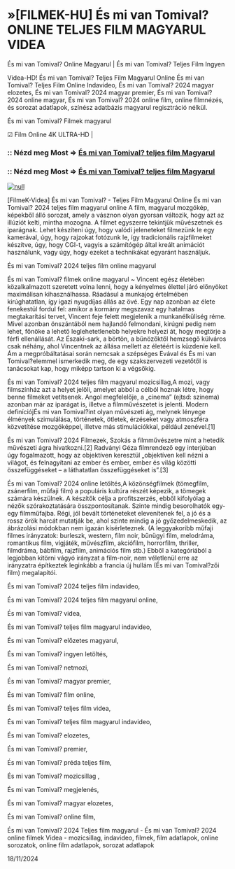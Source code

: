 # »[FILMEK-HU] És mi van Tomival? ONLINE TELJES FILM MAGYARUL VIDEA

És mi van Tomival? Online Magyarul | És mi van Tomival? Teljes Film Ingyen

Videa-HD! És mi van Tomival? Teljes Film Magyarul Online És mi van Tomival? Teljes Film Online Indavideo, És mi van Tomival? 2024 magyar elozetes, És mi van Tomival? 2024 magyar premier, És mi van Tomival? 2024 online magyar, És mi van Tomival? 2024 online film, online filmnézés, és sorozat adatlapok, színész adatbázis magyarul regisztráció nélkül.

És mi van Tomival? Filmek magyarul

☑ Film Online 4K ULTRA-HD |

### :: Nézd meg Most => [És mi van Tomival? teljes film Magyarul](https://t.co/oZoPVzw6cL)

### :: Nézd meg Most => [És mi van Tomival? teljes film Magyarul](https://t.co/oZoPVzw6cL)

[![null](https://static.wixstatic.com/media/855a25_043b5abeb4ae4d35ac003198e7fe56ed~mv2.gif)](https://t.co/oZoPVzw6cL)

[FilmeK-Videa] És mi van Tomival? - Teljes Film Magyarul Online És mi van Tomival? 2024 teljes film magyarul online A film, magyarul mozgókép, képekből álló sorozat, amely a vásznon olyan gyorsan változik, hogy azt az illúziót kelti, mintha mozogna. A filmet egyszerre tekintjük művészetnek és iparágnak. Lehet készíteni úgy, hogy valódi jeleneteket filmezünk le egy kamerával, úgy, hogy rajzokat fotózunk le, így tradicionális rajzfilmeket készítve, úgy, hogy CGI-t, vagyis a számítógép által kreált animációt használunk, vagy úgy, hogy ezeket a technikákat egyaránt használjuk.

És mi van Tomival? 2024 teljes film online magyarul

És mi van Tomival? filmek online magyarul ~ Vincent egész életében közalkalmazott szeretett volna lenni, hogy a kényelmes élettel járó előnyöket maximálisan kihasználhassa. Ráadásul a munkajog értelmében kirúghatatlan, így igazi nyugdíjas állás az övé. Egy nap azonban az élete fenekestül fordul fel: amikor a kormány megszavaz egy hatalmas megtakarítási tervet, Vincent feje felett megjelenik a munkanélküliség réme. Mivel azonban önszántából nem hajlandó felmondani, kirúgni pedig nem lehet, főnöke a lehető leglehetetlenebb helyekre helyezi át, hogy megtörje a férfi ellenállását. Az Északi-sark, a börtön, a bűnözőktől hemzsegő külváros csak néhány, ahol Vincentnek az állása mellett az életéért is küzdenie kell. Ám a megpróbáltatásai során nemcsak a szépséges Evával és És mi van Tomival?elemmel ismerkedik meg, de egy szakszervezeti vezetőtől is tanácsokat kap, hogy miképp tartson ki a végsőkig.

És mi van Tomival? 2024 teljes film magyarul mozicsillag,A mozi, vagy filmszínház azt a helyet jelöli, amelyet abból a célból hoznak létre, hogy benne filmeket vetítsenek. Angol megfelelője, a „cinema” (ejtsd: szinema) azonban már az iparágat is, illetve a filmművészetet is jelenti. Modern definíciójÉs mi van Tomival?int olyan művészeti ág, melynek lényege élmények szimulálása, történetek, ötletek, érzéseket vagy atmoszféra közvetítése mozgóképpel, illetve más stimulációkkal, például zenével.[1]

És mi van Tomival? 2024 Filmezek, Szokás a filmművészetre mint a hetedik művészeti ágra hivatkozni.[2] Radványi Géza filmrendező egy interjúban úgy fogalmazott, hogy az objektíven keresztül „objektíven kell nézni a világot, és felnagyítani az ember és ember, ember és világ közötti összefüggéseket – a láthatatlan összefüggéseket is”.[3]

És mi van Tomival? 2024 online letöltés,A közönségfilmek (tömegfilm, zsánerfilm, műfaji film) a populáris kultúra részét képezik, a tömegek számára készülnek. A készítők célja a profitszerzés, ebből kifolyólag a nézők szórakoztatására összpontosítanak. Szinte mindig besorolhatók egy-egy filmműfajba. Régi, jól bevált történeteket elevenítenek fel, a jó és a rossz örök harcát mutatják be, ahol szinte mindig a jó győzedelmeskedik, az ábrázolási módokban nem igazán kísérleteznek. (A leggyakoribb műfaji filmes irányzatok: burleszk, western, film noir, bűnügyi film, melodráma, romantikus film, vígjáték, művészfilm, akciófilm, horrorfilm, thriller, filmdráma, bábfilm, rajzfilm, animációs film stb.) Ebből a kategóriából a legjobban kitörni vágyó irányzat a film-noir, nem véletlenül erre az irányzatra építkeztek leginkább a francia új hullám (És mi van Tomival?zői film) megalapítói.

És mi van Tomival? 2024 teljes film indavideo,

És mi van Tomival? 2024 teljes film magyarul online,

És mi van Tomival? videa,

És mi van Tomival? teljes film magyarul indavideo,

És mi van Tomival? előzetes magyarul,

És mi van Tomival? ingyen letöltés,

És mi van Tomival? netmozi,

És mi van Tomival? magyar premier,

És mi van Tomival? film online,

És mi van Tomival? teljes film videa,

És mi van Tomival? teljes film magyarul indavideo,

És mi van Tomival? elozetes,

És mi van Tomival? premier,

És mi van Tomival? préda teljes film,

És mi van Tomival? mozicsillag ,

És mi van Tomival? megjelenés,

És mi van Tomival? magyar elozetes,

És mi van Tomival? online film,

És mi van Tomival? 2024 Teljes film magyarul - És mi van Tomival? 2024 online filmek Videa - mozicsillag, indavideo, filmek, film adatlapok, online sorozatok, online film adatlapok, sorozat adatlapok

18/11/2024
